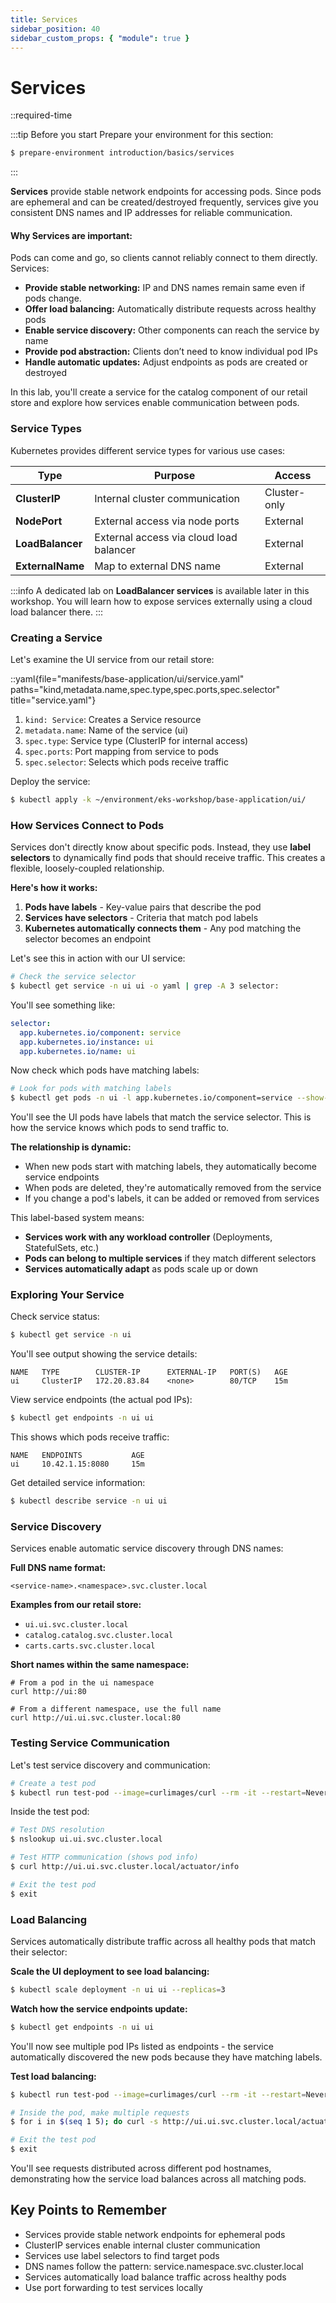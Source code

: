 ```yaml
---
title: Services
sidebar_position: 40
sidebar_custom_props: { "module": true }
---
```


# Services

::required-time

:::tip Before you start
Prepare your environment for this section:

```bash timeout=300 wait=10
$ prepare-environment introduction/basics/services
```

:::

**Services** provide stable network endpoints for accessing pods. Since pods are ephemeral and can be created/destroyed frequently, services give you consistent DNS names and IP addresses for reliable communication.

#### Why Services are important:
Pods can come and go, so clients cannot reliably connect to them directly. Services:
- **Provide stable networking:** IP and DNS names remain same even if pods change.
- **Offer load balancing:** Automatically distribute requests across healthy pods
- **Enable service discovery:** Other components can reach the service by name
- **Provide pod abstraction:** Clients don’t need to know individual pod IPs
- **Handle automatic updates:** Adjust endpoints as pods are created or destroyed

In this lab, you'll create a service for the catalog component of our retail store and explore how services enable communication between pods.

### Service Types

Kubernetes provides different service types for various use cases:

| Type | Purpose | Access |
|------|---------|--------|
| **ClusterIP** | Internal cluster communication | Cluster-only |
| **NodePort** | External access via node ports | External |
| **LoadBalancer** | External access via cloud load balancer | External |
| **ExternalName** | Map to external DNS name | External |

:::info
A dedicated lab on **LoadBalancer services** is available later in this workshop. You will learn how to expose services externally using a cloud load balancer there.
:::

### Creating a Service

Let's examine the UI service from our retail store:

::yaml{file="manifests/base-application/ui/service.yaml" paths="kind,metadata.name,spec.type,spec.ports,spec.selector" title="service.yaml"}

1. `kind: Service`: Creates a Service resource
2. `metadata.name`: Name of the service (ui)
3. `spec.type`: Service type (ClusterIP for internal access)
4. `spec.ports`: Port mapping from service to pods
5. `spec.selector`: Selects which pods receive traffic

Deploy the service:
```bash
$ kubectl apply -k ~/environment/eks-workshop/base-application/ui/
```

### How Services Connect to Pods

Services don't directly know about specific pods. Instead, they use **label selectors** to dynamically find pods that should receive traffic. This creates a flexible, loosely-coupled relationship.

**Here's how it works:**

1. **Pods have labels** - Key-value pairs that describe the pod
2. **Services have selectors** - Criteria that match pod labels  
3. **Kubernetes automatically connects them** - Any pod matching the selector becomes an endpoint

Let's see this in action with our UI service:

```bash
# Check the service selector
$ kubectl get service -n ui ui -o yaml | grep -A 3 selector:
```

You'll see something like:
```yaml
selector:
  app.kubernetes.io/component: service
  app.kubernetes.io/instance: ui
  app.kubernetes.io/name: ui
```

Now check which pods have matching labels:
```bash
# Look for pods with matching labels
$ kubectl get pods -n ui -l app.kubernetes.io/component=service --show-labels
```

You'll see the UI pods have labels that match the service selector. This is how the service knows which pods to send traffic to.

**The relationship is dynamic:**
- When new pods start with matching labels, they automatically become service endpoints
- When pods are deleted, they're automatically removed from the service
- If you change a pod's labels, it can be added or removed from services

This label-based system means:
- **Services work with any workload controller** (Deployments, StatefulSets, etc.)
- **Pods can belong to multiple services** if they match different selectors
- **Services automatically adapt** as pods scale up or down

### Exploring Your Service

Check service status:
```bash
$ kubectl get service -n ui
```

You'll see output showing the service details:
```
NAME   TYPE        CLUSTER-IP      EXTERNAL-IP   PORT(S)   AGE
ui     ClusterIP   172.20.83.84    <none>        80/TCP    15m
```

View service endpoints (the actual pod IPs):
```bash
$ kubectl get endpoints -n ui ui
```

This shows which pods receive traffic:
```
NAME   ENDPOINTS           AGE
ui     10.42.1.15:8080     15m
```

Get detailed service information:
```bash
$ kubectl describe service -n ui ui
```

### Service Discovery

Services enable automatic service discovery through DNS names:

**Full DNS name format:**
```
<service-name>.<namespace>.svc.cluster.local
```

**Examples from our retail store:**
- `ui.ui.svc.cluster.local`
- `catalog.catalog.svc.cluster.local`
- `carts.carts.svc.cluster.local`

**Short names within the same namespace:**
```
# From a pod in the ui namespace
curl http://ui:80

# From a different namespace, use the full name
curl http://ui.ui.svc.cluster.local:80
```

### Testing Service Communication

Let's test service discovery and communication:

```bash
# Create a test pod
$ kubectl run test-pod --image=curlimages/curl --rm -it --restart=Never -- sh
```

Inside the test pod:
```bash
# Test DNS resolution
$ nslookup ui.ui.svc.cluster.local

# Test HTTP communication (shows pod info)
$ curl http://ui.ui.svc.cluster.local/actuator/info

# Exit the test pod
$ exit
```

### Load Balancing

Services automatically distribute traffic across all healthy pods that match their selector:

**Scale the UI deployment to see load balancing:**
```bash
$ kubectl scale deployment -n ui ui --replicas=3
```

**Watch how the service endpoints update:**
```bash
$ kubectl get endpoints -n ui ui
```

You'll now see multiple pod IPs listed as endpoints - the service automatically discovered the new pods because they have matching labels.

**Test load balancing:**
```bash
$ kubectl run test-pod --image=curlimages/curl --rm -it --restart=Never -- sh

# Inside the pod, make multiple requests
$ for i in $(seq 1 5); do curl -s http://ui.ui.svc.cluster.local/actuator/info ; sleep 1s; echo ""; done

# Exit the test pod
$ exit
```

You'll see requests distributed across different pod hostnames, demonstrating how the service load balances across all matching pods.

## Key Points to Remember

* Services provide stable network endpoints for ephemeral pods
* ClusterIP services enable internal cluster communication
* Services use label selectors to find target pods
* DNS names follow the pattern: service.namespace.svc.cluster.local
* Services automatically load balance traffic across healthy pods
* Use port forwarding to test services locally